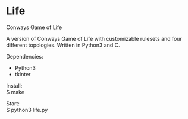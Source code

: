 # Life
Conways Game of Life

A version of Conways Game of Life with customizable rulesets and four different topologies.
Written in Python3 and C.

Dependencies:
* Python3
* tkinter

Install:  
$ make  

Start:  
$ python3 life.py
